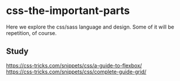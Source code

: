 # css-the-important-parts

Here we explore the css/sass language and design. Some of it will be repetition, of course.

## Study

https://css-tricks.com/snippets/css/a-guide-to-flexbox/  
https://css-tricks.com/snippets/css/complete-guide-grid/
